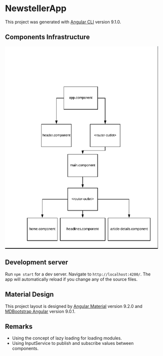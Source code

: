 # NewstellerApp

This project was generated with [Angular CLI](https://github.com/angular/angular-cli) version 9.1.0.

## Components Infrastructure

![Components Infrastructure](./src/assets/components-infrastructure.png)

## Development server

Run `npm start` for a dev server. Navigate to `http://localhost:4200/`. The app will automatically reload if you change any of the source files.

## Material Design

This project layout is designed by [Angular Material](https://material.angular.io/) version 9.2.0 and [MDBootstrap Angular](https://mdbootstrap.com/) version 9.0.1.

## Remarks

- Using the concept of lazy loading for loading modules.
- Using InputService to publish and subscribe values between components. 
